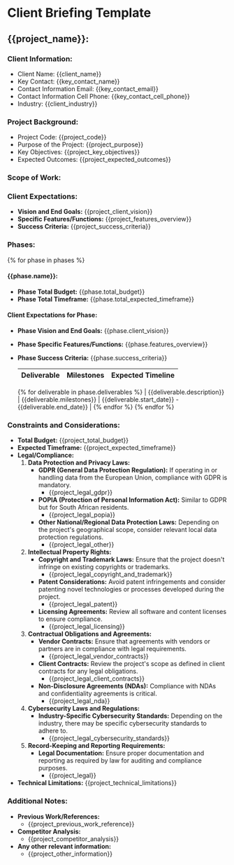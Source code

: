 # Client Briefing Template

## {{project_name}}:

### Client Information:
- Client Name: {{client_name}}
- Key Contact: {{key_contact_name}}
- Contact Information Email: {{key_contact_email}}
- Contact Information Cell Phone: {{key_contact_cell_phone}}
- Industry: {{client_industry}}

### Project Background:
- Project Code: {{project_code}}
- Purpose of the Project: {{project_purpose}}
- Key Objectives: {{project_key_objectives}}
- Expected Outcomes: {{project_expected_outcomes}}

### Scope of Work:

### Client Expectations:
- **Vision and End Goals:** {{project_client_vision}}
- **Specific Features/Functions:** {{project_features_overview}}
- **Success Criteria:** {{project_success_criteria}}

### Phases:
{% for phase in phases %}
#### {{phase.name}}:
- **Phase Total Budget:** {{phase.total_budget}}
- **Phase Total Timeframe:** {{phase.total_expected_timeframe}}

#### Client Expectations for Phase:
- **Phase Vision and End Goals:** {{phase.client_vision}}
- **Phase Specific Features/Functions:** {{phase.features_overview}}
- **Phase Success Criteria:** {{phase.success_criteria}}

    | Deliverable                  | Milestones                 | Expected Timeline          |
    |------------------------------|----------------------------|----------------------------|
    {% for deliverable in phase.deliverables %}
    | {{deliverable.description}}  | {{deliverable.milestones}} | {{deliverable.start_date}} - {{deliverable.end_date}}  |
    {% endfor %}
{% endfor %}

### Constraints and Considerations:
- **Total Budget:** {{project_total_budget}}
- **Expected Timeframe:** {{project_expected_timeframe}}
- **Legal/Compliance:**
    1. **Data Protection and Privacy Laws:**
        - **GDPR (General Data Protection Regulation):** If operating in or handling data from the European Union, compliance with GDPR is mandatory.
            * {{project_legal_gdpr}}
        - **POPIA (Protection of Personal Information Act):** Similar to GDPR but for South African residents.
            * {{project_legal_popia}}
        - **Other National/Regional Data Protection Laws:** Depending on the project's geographical scope, consider relevant local data protection regulations.
            * {{project_legal_other}}
    1. **Intellectual Property Rights:**
        - **Copyright and Trademark Laws:** Ensure that the project doesn't infringe on existing copyrights or trademarks.
            * {{project_legal_copyright_and_trademark}}
        - **Patent Considerations:** Avoid patent infringements and consider patenting novel technologies or processes developed during the project.
            * {{project_legal_patent}}
        - **Licensing Agreements:** Review all software and content licenses to ensure compliance.
            * {{project_legal_licensing}}
    1. **Contractual Obligations and Agreements:**
        - **Vendor Contracts:** Ensure that agreements with vendors or partners are in compliance with legal requirements.
            * {{project_legal_vendor_contracts}}
        - **Client Contracts:** Review the project's scope as defined in client contracts for any legal obligations.
            * {{project_legal_client_contracts}}
        - **Non-Disclosure Agreements (NDAs):** Compliance with NDAs and confidentiality agreements is critical.
            * {{project_legal_nda}}
    1. **Cybersecurity Laws and Regulations:**
        - **Industry-Specific Cybersecurity Standards:** Depending on the industry, there may be specific cybersecurity standards to adhere to.
            *  {{project_legal_cybersecurity_standards}}
    1. **Record-Keeping and Reporting Requirements:**
        - **Legal Documentation:** Ensure proper documentation and reporting as required by law for auditing and compliance purposes.
            *  {{project_legal}}
- **Technical Limitations:** {{project_technical_limitations}}

### Additional Notes:
- **Previous Work/References:**
    - {{project_previous_work_reference}}
- **Competitor Analysis:**
    - {{project_competitor_analysis}}
- **Any other relevant information:**
    - {{project_other_information}}